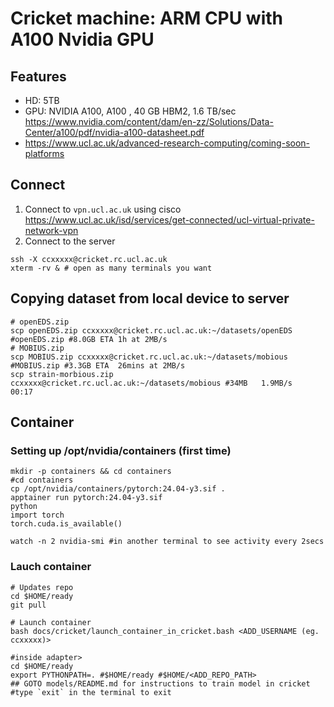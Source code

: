 # Cricket machine: ARM CPU with A100 Nvidia GPU

## Features
* HD: 5TB
* GPU: NVIDIA A100, A100 , 40 GB HBM2, 1.6 TB/sec https://www.nvidia.com/content/dam/en-zz/Solutions/Data-Center/a100/pdf/nvidia-a100-datasheet.pdf
* https://www.ucl.ac.uk/advanced-research-computing/coming-soon-platforms

## Connect
1. Connect to `vpn.ucl.ac.uk` using cisco https://www.ucl.ac.uk/isd/services/get-connected/ucl-virtual-private-network-vpn
2. Connect to the server
```
ssh -X ccxxxxx@cricket.rc.ucl.ac.uk
xterm -rv & # open as many terminals you want
```

## Copying dataset from local device to server
```
# openEDS.zip
scp openEDS.zip ccxxxxx@cricket.rc.ucl.ac.uk:~/datasets/openEDS #openEDS.zip #8.0GB ETA 1h at 2MB/s
# MOBIUS.zip
scp MOBIUS.zip ccxxxxx@cricket.rc.ucl.ac.uk:~/datasets/mobious #MOBIUS.zip #3.3GB ETA  26mins at 2MB/s
scp strain-morbious.zip ccxxxxx@cricket.rc.ucl.ac.uk:~/datasets/mobious #34MB   1.9MB/s   00:17
```

## Container

### Setting up /opt/nvidia/containers (first time)
```
mkdir -p containers && cd containers
#cd containers
cp /opt/nvidia/containers/pytorch:24.04-y3.sif .
apptainer run pytorch:24.04-y3.sif
python
import torch
torch.cuda.is_available()

watch -n 2 nvidia-smi #in another terminal to see activity every 2secs
```

### Lauch container
```
# Updates repo
cd $HOME/ready
git pull

# Launch container 
bash docs/cricket/launch_container_in_cricket.bash <ADD_USERNAME (eg. ccxxxxx)>

#inside adapter>
cd $HOME/ready
export PYTHONPATH=. #$HOME/ready #$HOME/<ADD_REPO_PATH>
## GOTO models/README.md for instructions to train model in cricket
#type `exit` in the terminal to exit
```
